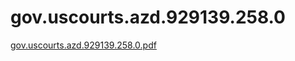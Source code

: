 # gov.uscourts.azd.929139.258.0

[gov.uscourts.azd.929139.258.0.pdf](gov%20uscourts%20azd%20929139%20258%200%20743c9b95285b494ea1bfe4c173817d31/gov.uscourts.azd.929139.258.0.pdf)